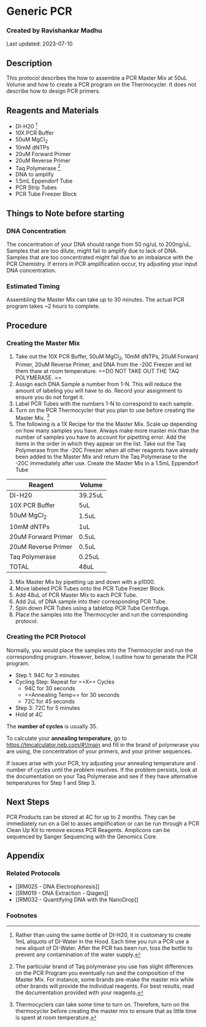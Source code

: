 # Generic PCR
### Created by Ravishankar Madhu
Last updated: 2023-07-10

## Description
This protocol describes the how to assemble a PCR Master Mix at 50uL Volume and how to create a PCR program on the Thermocycler. It does not describe how to design PCR primers. 

## Reagents and Materials 
- DI-H20 [^1]
- 10X PCR Buffer
- 50uM MgCl<sub>2</sub>
- 10mM dNTPs
- 20uM Forward Primer
- 20uM Reverse Primer
- Taq Polymerase [^2]
- DNA to amplify
- 1.5mL Eppendorf Tube
- PCR Strip Tubes
- PCR Tube Freezer Block

## Things to Note before starting
### DNA Concentration
The concentration of your DNA should range from 50 ng/uL to 200ng/uL. Samples that are too dilute, might fail to amplify due to lack of DNA. Samples that are too concentrated might fail due to an imbalance with the PCR Chemistry. If errors in PCR amplification occur, try adjusting your input DNA concentration. 

### Estimated Timing
Assembling the Master Mix can take up to 30 minutes. The actual PCR program takes ~2 hours to complete. 


## Procedure
### Creating the Master Mix
1. Take out the 10X PCR Buffer, 50uM MgCl<sub>2</sub>, 10mM dNTPs, 20uM Forward Primer,  20uM Reverse Primer, and DNA from the -20C Freezer and let them thaw at room temperature. ==DO NOT TAKE OUT THE TAQ POLYMERASE. ==
2. Assign each DNA Sample a number from 1-N. This will reduce the amount of labeling you will have to do. Record your assignment to ensure you do not forget it. 
3. Label PCR Tubes with the numbers 1-N to correspond to each sample. 
4. Turn on the PCR Thermocycler that you plan to use before creating the Master Mix. [^3]
5. The following is a 1X Recipe for the the Master Mix. Scale up depending on how many samples you have. Always make more master mix than the number of samples you have to account for pipetting error. Add the items in the order in which they appear on the list. Take out the Taq Polymerase from the -20C Freezer when all  other reagents have already been added to the Master Mix and return the Taq Polymerase to the -20C immediately after use. Create the Master Mix in a 1.5mL Eppendorf Tube

| Reagent               | Volume  |
| --------------------- | ------- |
| DI-H20              | 39.25uL |
| 10X PCR Buffer        | 5uL     |
| 50uM MgCl<sub>2</sub> | 1.5uL   |
| 10mM dNTPs            | 1uL     |
| 20uM Forward Primer   | 0.5uL   |
| 20uM Reverse Primer   | 0.5uL   |
| Taq Polymerase        | 0.25uL  |
| TOTAL                 | 48uL        |

3. Mix Master Mix by pipetting up and down with a p1000.
4. Move labeled PCR Tubes onto the PCR Tube Freezer Block.
5. Add 48uL of PCR Master Mix to each PCR Tube.
6. Add 2uL of DNA sample into their corresponding PCR Tube. 
7. Spin down PCR Tubes using a tabletop PCR Tube Centrifuge.
8. Place the samples into the Thermocycler and run the corresponding protocol. 

### Creating the PCR Protocol
Normally, you would place the samples into the Thermocycler and run the corresponding program. However, below, I outline how to generate the PCR program. 

- Step 1: 94C for 3 minutes
- Cycling Step: Repeat for ==X== Cycles
	- 94C for 30 seconds 
	- ==Annealing Temp== for 30 seconds
	- 72C for 45 seconds
- Step 3: 72C for 5 minutes
- Hold at 4C

The **number of cycles** is usually 35. 

To calculate your **annealing temperature**, go to https://tmcalculator.neb.com/#!/main and fill in the brand of polymerase you are using, the concentration of your primers, and your primer sequences.

If issues arise with your PCR, try adjusting your annealing temperature and number of cycles until the problem resolves. If the problem persists, look at the documentation on your Taq Polymerase and see if they have alternative temperatures for Step 1 and Step 3. 

## Next Steps
PCR Products can be stored at 4C for up to 2 months. They can be immediately run on a Gel to asses amplification or can be run through a PCR Clean Up Kit to remove excess PCR Reagents. Amplicons can be sequenced by Sanger Sequencing with the Genomics Core. 


## Appendix

### Related Protocols
- [[RM025 - DNA Electrophoresis]]
- [[RM019 - DNA Extraction - Qiagen]]
- [[RM032 - Quantifying DNA with the NanoDrop]]


### Footnotes
[^1]: Rather than using the same bottle of DI-H20, it is customary to create 1mL aliquots of DI-Water in the Hood. Each time you run a PCR use a new aliquot of DI-Water. After the PCR has been run, toss the bottle to prevent any contamination of the water supply. 

[^2]: The particular brand of Taq polymerase you use has slight differences on the PCR Program you eventually run and the composition of the Master Mix. For instance, some brands pre-make the master mix while other brands will provide the individual reagents. For best results, read the documentation provided with your reagents. 

[^3]: Thermocyclers can take some time to turn on. Therefore, turn on the thermocycler before creating the master mix to ensure that as little time is spent at room temperature. 